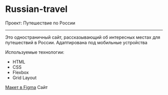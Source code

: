 # Russian-travel
Проект: Путешествие по России

------ ------ ------ ------ ------ ------ ------ ------ ------ ------ ------ ------ 

Это одностраничный сайт, рассказывающий об интересных местах для путешествий в России. 
Адаптирована под мобильные устройства

Используемые технологии: 
 * HTML
 * CSS
 * Flexbox
 * Grid Layout

[Макет в Figma](https://www.figma.com/file/5S2WSbEFL6awjVWJ0NWL8Q/Sprint-3_-Russia-_-desktop-%2B-mobile?node-id=28503%3A0)
Сайт
